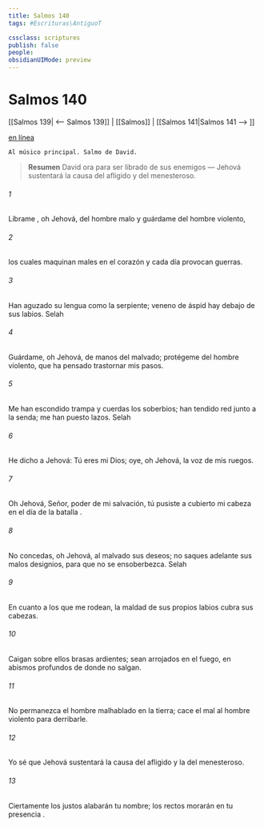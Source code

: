 ```yaml
---
title: Salmos 140
tags: #Escrituras\AntiguoT

cssclass: scriptures
publish: false
people:
obsidianUIMode: preview
---
```


# Salmos 140
[[Salmos 139| <-- Salmos 139]] | [[Salmos]] | [[Salmos 141|Salmos 141 --> ]]

[en línea](https://churchofjesuschrist.org/study/scriptures/ot/ps/140?lang=spa)

```
Al músico principal. Salmo de David.
```

> __Resumen__
David ora para ser librado de sus enemigos — Jehová sustentará la causa del afligido y del menesteroso.

###### 1 
Líbrame
, oh Jehová, del hombre malo 
y
guárdame del hombre violento,

###### 2 
los cuales maquinan males en el corazón
y
 cada día provocan guerras.

###### 3 
Han aguzado su lengua como la serpiente;
veneno de áspid hay debajo de sus labios. 
Selah

###### 4 
Guárdame, oh Jehová, de manos del malvado;
protégeme del hombre violento,
que ha pensado trastornar mis pasos.

###### 5 
Me han escondido trampa y cuerdas los soberbios;
han tendido 
red
 junto a la senda;
me han puesto lazos. 
Selah

###### 6 
He dicho a Jehová: Tú eres mi Dios;
oye, oh Jehová, la voz de mis ruegos.

###### 7 
Oh Jehová, Señor, poder de mi salvación,
tú pusiste a cubierto mi cabeza en el día de la 
batalla
.

###### 8 
No concedas, oh Jehová, al malvado sus deseos;
no saques adelante sus malos designios, para 
que no
 se ensoberbezca. 
Selah

###### 9 
En cuanto a los que me rodean,
la maldad de sus propios labios cubra sus cabezas.

###### 10 
Caigan sobre ellos brasas ardientes;
sean arrojados en el fuego,
en abismos profundos de donde no salgan.

###### 11 
No permanezca el hombre malhablado en la tierra;
cace el mal al hombre violento para derribarle.

###### 12 
Yo sé que Jehová sustentará la causa del afligido
y la del menesteroso.

###### 13 
Ciertamente los justos alabarán tu nombre;
los rectos morarán en tu 
presencia
.

